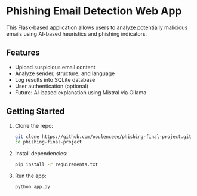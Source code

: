 # Phishing Email Detection Web App

This Flask-based application allows users to analyze potentially malicious emails using AI-based heuristics and phishing indicators.

## Features

- Upload suspicious email content
- Analyze sender, structure, and language
- Log results into SQLite database
- User authentication (optional)
- Future: AI-based explanation using Mistral via Ollama

## Getting Started

1. Clone the repo:
   ```bash
   git clone https://github.com/opulenceee/phishing-final-project.git
   cd phishing-final-project
   ```
2. Install dependencies:
   ```bash
   pip install -r requirements.txt
   ```
3. Run the app:
   ```bash
   python app.py
   ```
